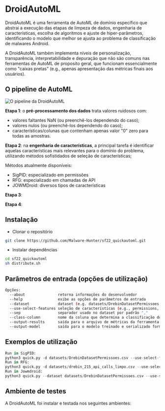 # DroidAutoML

DroidAutoML é uma ferramenta de AutoML de domínio específico que abstrai a execução das etapas de limpeza de dados, engenharia de características, escolha de algoritmos e ajuste de hiper-parâmetros, identificando o  modelo que melhor se ajusta ao problema de classificação de malwares Android. 

A DroidAutoML também implementa níveis de personalização, transparência, interpretabilidade e depuração que não são comuns nas ferramentas de AutoML de proposito geral, que funcionam essencialmente como "caixas pretas" (e.g., apenas apresentação das métricas finais aos usuários).

## O pipeline de AutoML

![O pipeline da DroidAutoML](https://gcdnb.pbrd.co/images/ZLQfWKF12ZN5.png?o=1)

**Etapa 1**: o **pré-processamento dos dados** trata valores ruidosos com:
- valores faltantes NaN (ou preenchê-los dependendo do caso);
- valores nulos (ou preenchê-los dependendo do caso);
- características/colunas que contenham apenas valor "0" zero para todas as amostras.

**Etapa 2**: na **engenharia de características**, a principal tarefa é identificar aquelas características mais relevantes para o domínio do problema, utilizando métodos sofistidados de seleção de características; 

Métodos atualmente disponíveis:
- SigPID: especializado em permissões
- RFG: especializado em chamadas de API
- JOWMDroid: diversos tipos de características

**Etapa 3**: 

**Etapa 4**: 

## Instalação 
* Clonar o repositório
```bash
git clone https://github.com/Malware-Hunter/sf22_quickautoml.git
```
* Instalar dependências
```bash
cd sf22_quickautoml
sh distribute.sh
```

## Parâmetros de entrada (opções de utilização)

```bash
Opções:
  --about               retorna informações do desenvolvedor
  --help                exibe as opções de parâmetros de entrada
  --dataset             dataset (e.g. datasets/DrebinDatasetPermissoes.csv)
  --use-select-features seleção de características (e.g., permissions, api-calls, mult-features )                       
  --sep                 separador usado no dataset por padrão ","
  --class-column        nome da coluna que determina a classificação do aplicativo por padrão "class"
  --output-results      saída para o arquivo de métricas da ferramenta (e.g. acuracy, recall,time) padrão "quick_results.csv"
  --output-model        saída para o modelo treinado e serializado formato .pkl padrão "model_serializable.pkl"

```

## Exemplos de utilização

```python
Run in SigPID:
python3 quick.py -d datasets/DrebinDatasetPermissoes.csv --use-select-features permissions
Run in RFG:
python3 quick.py -d datasets/drebin_215_api_calls_limpo.csv --use-select-features api-calls
Run in Jowmdroid:
python3 quick.py --dataset datasets/DrebinDatasetPermissoes.csv --use-select-features mult-features
```

## Ambiente de testes

A DroidAutoML foi instalar e testada nos seguintes ambientes:


